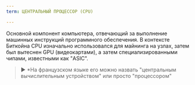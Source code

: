 ```yaml
---
term: ЦЕНТРАЛЬНЫЙ ПРОЦЕССОР (CPU)

---
```

Основной компонент компьютера, отвечающий за выполнение машинных инструкций программного обеспечения. В контексте Биткойна CPU изначально использовался для майнинга на узлах, затем был вытеснен GPU (видеокартами), а затем специализированными чипами, известными как "ASIC".

> ► *На французском языке его можно назвать "центральным вычислительным устройством" или просто "процессором"